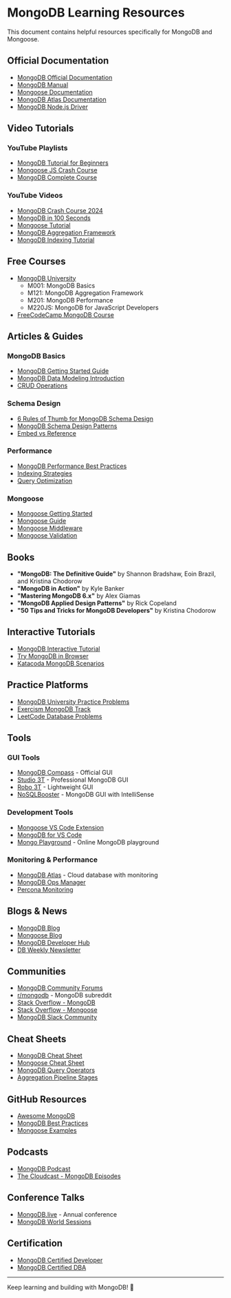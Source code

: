# MongoDB Learning Resources

This document contains helpful resources specifically for MongoDB and Mongoose.

## Official Documentation

- [MongoDB Official Documentation](https://docs.mongodb.com/)
- [MongoDB Manual](https://docs.mongodb.com/manual/)
- [Mongoose Documentation](https://mongoosejs.com/docs/)
- [MongoDB Atlas Documentation](https://docs.atlas.mongodb.com/)
- [MongoDB Node.js Driver](https://mongodb.github.io/node-mongodb-native/)

## Video Tutorials

### YouTube Playlists

- [MongoDB Tutorial for Beginners](https://www.youtube.com/playlist?list=PL4cUxeGkcC9h77dJ-QJlwGlZlTd4ecZOA)
- [Mongoose JS Crash Course](https://www.youtube.com/playlist?list=PL4cUxeGkcC9jpvoYriLI0bY8DOgWZfi6u)
- [MongoDB Complete Course](https://www.youtube.com/playlist?list=PL0Zuz27SZ-6M6T3zGk7rY28fR41-Pv0_1)

### YouTube Videos

- [MongoDB Crash Course 2024](https://www.youtube.com/watch?v=2QQGWYe7IDU)
- [MongoDB in 100 Seconds](https://www.youtube.com/watch?v=-bt_y4Loofg)
- [Mongoose Tutorial](https://www.youtube.com/watch?v=DZBGEVgL2eE)
- [MongoDB Aggregation Framework](https://www.youtube.com/watch?v=A3jvoE0jGdE)
- [MongoDB Indexing Tutorial](https://www.youtube.com/watch?v=xB5h2krMGfw)

## Free Courses

- [MongoDB University](https://university.mongodb.com/)
  - M001: MongoDB Basics
  - M121: MongoDB Aggregation Framework
  - M201: MongoDB Performance
  - M220JS: MongoDB for JavaScript Developers
- [FreeCodeCamp MongoDB Course](https://www.freecodecamp.org/news/learn-mongodb-a4ce205e7739/)

## Articles & Guides

### MongoDB Basics

- [MongoDB Getting Started Guide](https://docs.mongodb.com/manual/tutorial/getting-started/)
- [MongoDB Data Modeling Introduction](https://docs.mongodb.com/manual/core/data-modeling-introduction/)
- [CRUD Operations](https://docs.mongodb.com/manual/crud/)

### Schema Design

- [6 Rules of Thumb for MongoDB Schema Design](https://www.mongodb.com/blog/post/6-rules-of-thumb-for-mongodb-schema-design)
- [MongoDB Schema Design Patterns](https://www.mongodb.com/blog/post/building-with-patterns-a-summary)
- [Embed vs Reference](https://docs.mongodb.com/manual/core/data-model-design/)

### Performance

- [MongoDB Performance Best Practices](https://www.mongodb.com/blog/post/performance-best-practices-mongodb-data-modeling-and-memory-sizing)
- [Indexing Strategies](https://docs.mongodb.com/manual/applications/indexes/)
- [Query Optimization](https://docs.mongodb.com/manual/core/query-optimization/)

### Mongoose

- [Mongoose Getting Started](https://mongoosejs.com/docs/index.html)
- [Mongoose Guide](https://mongoosejs.com/docs/guide.html)
- [Mongoose Middleware](https://mongoosejs.com/docs/middleware.html)
- [Mongoose Validation](https://mongoosejs.com/docs/validation.html)

## Books

- **"MongoDB: The Definitive Guide"** by Shannon Bradshaw, Eoin Brazil, and Kristina Chodorow
- **"MongoDB in Action"** by Kyle Banker
- **"Mastering MongoDB 6.x"** by Alex Giamas
- **"MongoDB Applied Design Patterns"** by Rick Copeland
- **"50 Tips and Tricks for MongoDB Developers"** by Kristina Chodorow

## Interactive Tutorials

- [MongoDB Interactive Tutorial](https://docs.mongodb.com/manual/tutorial/)
- [Try MongoDB in Browser](https://www.mongodb.com/cloud/atlas/lp/try-4)
- [Katacoda MongoDB Scenarios](https://www.katacoda.com/courses/mongodb)

## Practice Platforms

- [MongoDB University Practice Problems](https://university.mongodb.com/)
- [Exercism MongoDB Track](https://exercism.org/tracks/mongo)
- [LeetCode Database Problems](https://leetcode.com/problemset/database/)

## Tools

### GUI Tools

- [MongoDB Compass](https://www.mongodb.com/products/compass) - Official GUI
- [Studio 3T](https://studio3t.com/) - Professional MongoDB GUI
- [Robo 3T](https://robomongo.org/) - Lightweight GUI
- [NoSQLBooster](https://nosqlbooster.com/) - MongoDB GUI with IntelliSense

### Development Tools

- [Mongoose VS Code Extension](https://marketplace.visualstudio.com/items?itemName=mongodb.mongodb-vscode)
- [MongoDB for VS Code](https://code.visualstudio.com/docs/azure/mongodb)
- [Mongo Playground](https://mongoplayground.net/) - Online MongoDB playground

### Monitoring & Performance

- [MongoDB Atlas](https://www.mongodb.com/cloud/atlas) - Cloud database with monitoring
- [MongoDB Ops Manager](https://www.mongodb.com/products/ops-manager)
- [Percona Monitoring](https://www.percona.com/software/database-tools/percona-monitoring-and-management)

## Blogs & News

- [MongoDB Blog](https://www.mongodb.com/blog)
- [Mongoose Blog](https://mongoosejs.com/docs/blog.html)
- [MongoDB Developer Hub](https://www.mongodb.com/developer/)
- [DB Weekly Newsletter](https://dbweekly.com/)

## Communities

- [MongoDB Community Forums](https://www.mongodb.com/community/forums/)
- [r/mongodb](https://www.reddit.com/r/mongodb/) - MongoDB subreddit
- [Stack Overflow - MongoDB](https://stackoverflow.com/questions/tagged/mongodb)
- [Stack Overflow - Mongoose](https://stackoverflow.com/questions/tagged/mongoose)
- [MongoDB Slack Community](https://www.mongodb.com/community/)

## Cheat Sheets

- [MongoDB Cheat Sheet](https://www.mongodb.com/developer/products/mongodb/cheat-sheet/)
- [Mongoose Cheat Sheet](https://mongoosejs.com/docs/api.html)
- [MongoDB Query Operators](https://docs.mongodb.com/manual/reference/operator/query/)
- [Aggregation Pipeline Stages](https://docs.mongodb.com/manual/reference/operator/aggregation-pipeline/)

## GitHub Resources

- [Awesome MongoDB](https://github.com/ramnes/awesome-mongodb)
- [MongoDB Best Practices](https://github.com/mongodb/mongo)
- [Mongoose Examples](https://github.com/Automattic/mongoose/tree/master/examples)

## Podcasts

- [MongoDB Podcast](https://www.mongodb.com/podcast)
- [The Cloudcast - MongoDB Episodes](https://www.thecloudcast.net/)

## Conference Talks

- [MongoDB.live](https://www.mongodb.com/live) - Annual conference
- [MongoDB World Sessions](https://www.mongodb.com/world)

## Certification

- [MongoDB Certified Developer](https://university.mongodb.com/certification)
- [MongoDB Certified DBA](https://university.mongodb.com/certification)

---

Keep learning and building with MongoDB! 🚀

